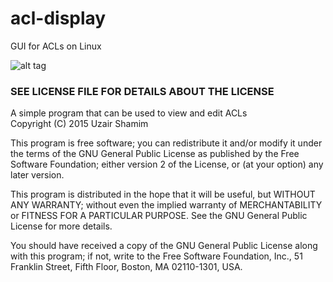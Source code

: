 # acl-display
GUI for ACLs on Linux

![alt tag](https://ushamim.files.wordpress.com/2015/02/ui-2015-02-01.png)

### SEE LICENSE FILE FOR DETAILS ABOUT THE LICENSE
A simple program that can be used to view and edit ACLs  
Copyright (C) 2015 Uzair Shamim

This program is free software; you can redistribute it and/or
modify it under the terms of the GNU General Public License
as published by the Free Software Foundation; either version 2
of the License, or (at your option) any later version.

This program is distributed in the hope that it will be useful,
but WITHOUT ANY WARRANTY; without even the implied warranty of
MERCHANTABILITY or FITNESS FOR A PARTICULAR PURPOSE.  See the
GNU General Public License for more details.

You should have received a copy of the GNU General Public License
along with this program; if not, write to the Free Software
Foundation, Inc., 51 Franklin Street, Fifth Floor, Boston, MA
02110-1301, USA.
